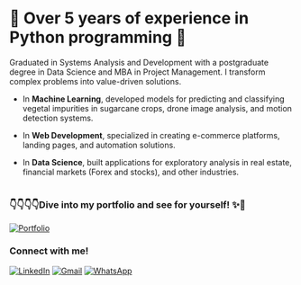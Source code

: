 # 🌟 Over 5 years of experience in Python programming 🌟

Graduated in Systems Analysis and Development with a postgraduate degree in Data Science and MBA in Project Management. I transform complex problems into value-driven solutions.

- In **Machine Learning**, developed models for predicting and classifying vegetal impurities in sugarcane crops, drone image analysis, and motion detection systems.

- In **Web Development**, specialized in creating e-commerce platforms, landing pages, and automation solutions.

- In **Data Science**, built applications for exploratory analysis in real estate, financial markets (Forex and stocks), and other industries.

#

### 👇👇👇👇Dive into my portfolio and see for yourself! ✨🌟
[![Portfolio](https://img.shields.io/badge/Portfolio-%230077B5.svg?style=for-the-badge&logo=web&logoColor=white)](https://huelerssey-portfolio.site/)

### Connect with me!

[![LinkedIn](https://img.shields.io/badge/Linkedin-%230077B5.svg?style=for-the-badge&logo=linkedin&logoColor=white)](https://www.linkedin.com/in/huelerssey)
[![Gmail](https://img.shields.io/badge/Gmail-D14836?style=for-the-badge&logo=gmail&logoColor=white)](mailto:huelerssey@gmail.com)
[![WhatsApp](https://img.shields.io/badge/WhatsApp-25D366?style=for-the-badge&logo=whatsapp&logoColor=white)](https://api.whatsapp.com/send?phone=5584999306130)

